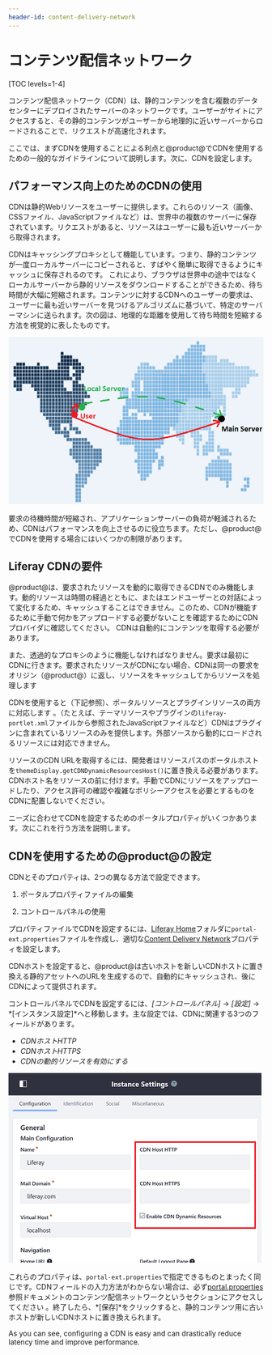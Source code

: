 ```yaml
---
header-id: content-delivery-network
---
```


# コンテンツ配信ネットワーク

[TOC levels=1-4]

コンテンツ配信ネットワーク（CDN）は、静的コンテンツを含む複数のデータセンターにデプロイされたサーバーのネットワークです。ユーザーがサイトにアクセスすると、その静的コンテンツがユーザーから地理的に近いサーバーからロードされることで、リクエストが高速化されます。

ここでは、まずCDNを使用することによる利点と@product@でCDNを使用するための一般的なガイドラインについて説明します。次に、CDNを設定します。

## パフォーマンス向上のためのCDNの使用

CDNは静的Webリソースをユーザーに提供します。これらのリソース（画像、CSSファイル、JavaScriptファイルなど）は、世界中の複数のサーバーに保存されています。リクエストがあると、リソースはユーザーに最も近いサーバーから取得されます。

CDNはキャッシングプロキシとして機能しています。つまり、静的コンテンツが一度ローカルサーバーにコピーされると、すばやく簡単に取得できるようにキャッシュに保存されるのです。
これにより、ブラウザは世界中の途中ではなくローカルサーバーから静的リソースをダウンロードすることができるため、待ち時間が大幅に短縮されます。コンテンツに対するCDNへのユーザーの要求は、ユーザーに最も近いサーバーを見つけるアルゴリズムに基づいて、特定のサーバーマシンに送られます。次の図は、地理的な距離を使用して待ち時間を短縮する方法を視覚的に表したものです。

![図1：地図上の赤い線は、サーバーからユーザーまでの要求によって移動した所要距離を表しています。CDNを使用すると、ユーザーははるかに近いローカルサーバーから静的リソースを要求でき、ダウンロード時間が短縮されます。](../../../images/cdn-map.png)

要求の待機時間が短縮され、アプリケーションサーバーの負荷が軽減されるため、CDNはパフォーマンスを向上させるのに役立ちます。ただし、@product@でCDNを使用する場合にはいくつかの制限があります。

## Liferay CDNの要件

@product@は、要求されたリソースを動的に取得できるCDNでのみ機能します。動的リソースは時間の経過とともに、またはエンドユーザーとの対話によって変化するため、キャッシュすることはできません。このため、CDNが機能するために手動で何かをアップロードする必要がないことを確認するためにCDNプロバイダに確認してください。
CDNは自動的にコンテンツを取得する必要があります。

また、透過的なプロキシのように機能しなければなりません。要求は最初にCDNに行きます。要求されたリソースがCDNにない場合、CDNは同一の要求をオリジン（@product@）に返し、リソースをキャッシュしてからリソースを処理します

CDNを使用すると（下記参照）、ポータルリソースとプラグインリソースの両方に対応します 。（たとえば、テーマリソースやプラグインの`liferay-portlet.xml`ファイルから参照されたJavaScriptファイルなど）CDNはプラグインに含まれているリソースのみを提供します。外部ソースから動的にロードされるリソースには対応できません。

リソースのCDN URLを取得するには、開発者はリソースパスのポータルホストを`themeDisplay.getCDNDynamicResourcesHost()`に置き換える必要があります。CDNホスト名をリソースの前に付けます。手動でCDNにリソースをアップロードしたり、アクセス許可の確認や複雑なポリシーアクセスを必要とするものをCDNに配置しないでください。

ニーズに合わせてCDNを設定するためのポータルプロパティがいくつかあります。次にこれを行う方法を説明します。

## CDNを使用するための@product@の設定

 CDNとそのプロパティは、2つの異なる方法で設定できます。

1. ポータルプロパティファイルの編集

2. コントロールパネルの使用

プロパティファイルでCDNを設定するには、[Liferay Home](/docs/7-1/deploy/-/knowledge_base/d/installing-liferay#liferay-home)フォルダに`portal-ext.properties`ファイルを作成し、適切な[Content Delivery Network](@platform-ref@/7.1-latest/propertiesdoc/portal.properties.html#Content%20Delivery%20Network)プロパティを設定します。

CDNホストを設定すると、@product@は古いホストを新しいCDNホストに置き換える静的アセットへのURLを生成するので、自動的にキャッシュされ、後にCDNによって提供されます。

コントロールパネルでCDNを設定するには、*[コントロールパネル]* → *[設定]* → *[インスタンス設定]*へと移動します。主な設定では、CDNに関連する3つのフィールドがあります。

- *CDNホストHTTP*
- *CDNホストHTTPS*
- *CDNの動的リソースを有効にする*

![図2：コントロールパネルでポータルのCDNを設定できます。](../../../images/cdn-control-panel.png)

これらのプロパティは、`portal-ext.properties`で指定できるものとまったく同じです。CDNフィールドの入力方法がわからない場合は、必ず[portal.properties](@platform-ref@/7.1-latest/propertiesdoc/portal.properties.html#Content%20Delivery%20Network)参照ドキュメントのコンテンツ配信ネットワークというセクションにアクセスしてください 。終了したら、*[保存]*をクリックすると、静的コンテンツ用に古いホストが新しいCDNホストに置き換えられます。

As you can see, configuring a CDN is easy and can drastically reduce latency
time and improve performance.
